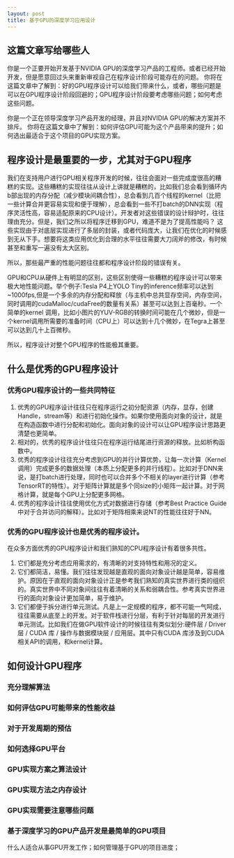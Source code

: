 ```yaml
---
layout: post
title: 基于GPU的深度学习应用设计
---
```

## 这篇文章写给哪些人
你是一个正要开始开发基于NVIDIA GPU的深度学习产品的工程师。或者已经开始开发，但是愿意回过头来重新审视自己在程序设计阶段可能存在的问题。
你将在这篇文章中了解到：好的GPU程序设计可以给我们带来什么，或者，哪些问题是可以在GPU程序设计阶段回避的；GPU程序设计阶段要考虑哪些问题；如何考虑这些问题。

你是一个正在领导深度学习产品开发的经理，并且对NVIDIA GPU的解决方案并不排斥。
你将在这篇文章中了解到：如何评估GPU可能为这个产品带来的提升；如何选出最适合于这个项目的GPU实现方案。

## 程序设计是最重要的一步，尤其对于GPU程序
我们在支持用户进行GPU相关程序开发的时候，往往会面对一些完成度很高的糟糕的实现。这些糟糕的实现往往从设计上讲就是糟糕的，比如我们总会看到循环内b部出现的内存分配（减少模块间耦合性），总会看到几百个线程的kernel（比把一些计算合并更容易实现和便于理解），总会看到一些不打batch的DNN实现（程序灵活性高，容易适配原来的CPU设计）。开发者对这些错误的设计辩护时，往往理由充分。但是，我们之所以将程序迁移到GPU，难道不是为了提高性能吗？
这些实现由于对底层实现进行了多层的封装，或者代码庞大，让我们在优化的时候感到无从下手。想要将这类应用优化到合理的水平往往需要大刀阔斧的修改，有时候甚至和重写一遍没有太大区别。

所以，那些最严重的性能问题往往都和程序设计阶段的错误有关。

GPU和CPU从硬件上有明显的区别，这些区别使得一些糟糕的程序设计可以带来极大地性能问题。举个例子:Tesla P4上YOLO Tiny的inference频率可以达到~1000fps,但是一个多余的内存分配和释放（与主机中总共显存空间，内存空间，同时调用的cudaMalloc/cudaFree的数量有关系）甚至可以达到上百毫秒。一个简单的kernel 调用，比如小图片的YUV-RGB的转换时间可能在几个微妙，但是一个kernel调用所需要的准备时间（CPU上）可以达到十几个微妙，在Tegra上甚至可以达到几十上百微秒。

所以，程序设计对整个GPU程序的性能极其重要。

## 什么是优秀的GPU程序设计
### 优秀GPU程序设计的一些共同特征
1. 优秀的GPU程序设计往往只在程序运行之初分配资源（内存，显存，创建Handle，stream等）和进行初始化操作。如果你使用面向对象的设计，就是在构造函数中进行分配和初始化。面向对象的设计可以让GPU程序设计思路更清楚也更简单。
2. 相对的，优秀的程序设计往往只在程序运行结尾进行资源的释放。比如析构函数中。
3. 优秀的程序设计往往充分考虑到GPU的并行计算优势，让每一次计算（Kernel调用）完成更多的数据处理（本质上分配更多的并行线程）。比如对于DNN来说，是打batch进行处理，同时也可以合并多个不相关的layer进行计算（参考TensorRT的特性）。对于矩阵计算就是多个同size的小矩阵一起计算。对于网格计算，就是每个GPU上分配更多网格。
4. 优秀的程序设计往往使用优化方式对数据进行存储（参考Best Practice Guide中对于合并访问的解释）。比如对于矩阵相乘来说NT的性能往往好于NN。

### 优秀的GPU程序设计也是优秀的程序设计。
在众多方面优秀的GPU程序设计和我们熟知的CPU程序设计有着很多共性。
1. 它们都是充分考虑应用需求的，有清晰的对支持特性和用况的定义。 
2. 它们都简洁，易懂。我们往往发现越是直观的面向对象设计越是简单，容易维护。原因在于直观的面向对象设计正是参考我们熟知的真实世界进行类的组织的。真实世界中不同对象间往往有着清晰的关系和弱耦合性。参考真实世界进行的面向对象设计更加简单，易于维护。
3. 它们都便于拆分进行单元测试。凡是上一定规模的程序，都不可能一气呵成，往往需要从底至上的开发。对于软件栈进行分层，有利于针对每层的开发进行单元测试。比如我们在做GPU软件设计的时候往往有类似划分:硬件层 / Driver层 / CUDA 库 / 操作与数据模块层 / 应用层。其中只有CUDA 库涉及到CUDA 相关API的调用，和kernel计算。

## 如何设计GPU程序
### 充分理解算法
### 如何评估GPU可能带来的性能收益
### 对于开发周期的预估
### 如何选择GPU平台
### GPU实现方案之算法设计
### GPU实现方法之内存设计
### GPU实现需要注意哪些问题
### 基于深度学习的GPU产品开发是最简单的GPU项目


什么人适合从事GPU开发工作；如何管理基于GPU的项目进度；

